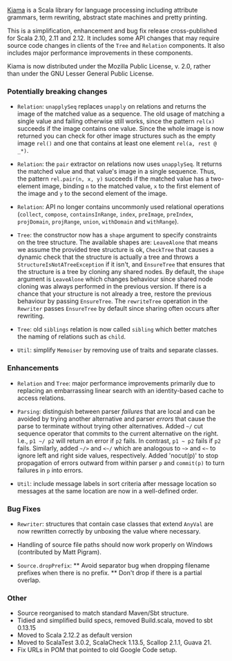 [Kiama](https://github.com/inkytonik/kiama) is a Scala library for language processing including attribute grammars, term rewriting, abstract state machines and pretty printing.

This is a simplification, enhancement and bug fix release cross-published for Scala 2.10, 2.11 and 2.12. It includes some API changes that may require source code changes in clients of the `Tree` and `Relation` components. It also includes major performance improvements in these components.

Kiama is now distributed under the Mozilla Public License, v. 2.0, rather than under the GNU Lesser General Public License.

### Potentially breaking changes

* `Relation`: `unapplySeq` replaces `unapply` on relations and returns the image of the matched value as a sequence. The old usage of matching a single value and failing otherwise still works, since the pattern `rel(x)` succeeds if the image contains one value. Since the whole image is now returned you can check for other image structures such as the empty image `rel()` and one that contains at least one element `rel(a, rest @ _*)`.

* `Relation`: the `pair` extractor on relations now uses `unapplySeq`. It returns the matched value and that value's image in a single sequence. Thus, the pattern `rel.pair(n, x, y)` succeeds if the matched value has a two-element image, binding `n` to the matched value, `x` to the first element of the image and `y` to the second element of the image.

* `Relation`: API no longer contains uncommonly used relational operations (`collect`, `compose`, `containsInRange`, `index`, `preImage`, `preIndex`, `projDomain`, `projRange`, `union`, `withDomain` and `withRange`).

* `Tree`: the constructor now has a `shape` argument to specify constraints on the tree structure. The available shapes are: `LeaveAlone` that means we assume the provided tree structure is ok, `CheckTree` that causes a dynamic check that the structure is actually a tree and throws a `StructureIsNotATreeException` if it isn't, and `EnsureTree` that ensures that the structure is a tree by cloning any shared nodes. By default, the `shape` argument is `LeaveAlone` which changes behaviour since shared node cloning was always performed in the previous version. If there is a chance that your structure is not already a tree, restore the previous behaviour by passing `EnsureTree`. The `rewriteTree` operation in the `Rewriter` passes `EnsureTree` by default since sharing often occurs after rewriting.

* `Tree`: old `siblings` relation is now called `sibling` which better matches the naming of relations such as `child`.

* `Util`: simplify `Memoiser` by removing use of traits and separate classes.

### Enhancements

* `Relation` and `Tree`: major performance improvements primarily due to replacing an embarrassing linear search with an identity-based cache to access relations.

* `Parsing`: distinguish between parser *failures* that are local and can be avoided by trying another alternative and parser *errors* that cause the parse to terminate without trying other alternatives. Added  `~/` cut sequence operator that commits to the current alternative on the right. I.e., `p1 ~/ p2` will return an error if `p2` fails. In contrast, `p1 ~ p2` fails if `p2` fails. Similarly, added `~/>` and `<~/` which are analogous to `~>` and `<~` to ignore left and right side values, respectively. Added 'nocut(p)' to stop propagation of errors outward from within parser `p` and `commit(p)` to turn failures in `p` into errors.

* `Util`: include message labels in sort criteria after message location so messages at the same location are now in a well-defined order.

### Bug Fixes

* `Rewriter`: structures that contain case classes that extend `AnyVal` are now rewritten correctly by unboxing the value where necessary.

* Handling of source file paths should now work properly on Windows (contributed by Matt Pigram).
* `Source.dropPrefix`:
** Avoid separator bug when dropping filename prefixes when there is no prefix.
** Don't drop if there is a partial overlap.

### Other

* Source reorganised to match standard Maven/Sbt structure.
* Tidied and simplified build specs, removed Build.scala, moved to sbt 0.13.15
* Moved to Scala 2.12.2 as default version
* Moved to ScalaTest 3.0.2, ScalaCheck 1.13.5, Scallop 2.1.1, Guava 21.
* Fix URLs in POM that pointed to old Google Code setup.
